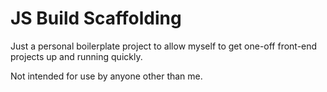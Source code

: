 # JS Build Scaffolding

Just a personal boilerplate project to allow myself to get one-off front-end projects up and running quickly.

Not intended for use by anyone other than me.
